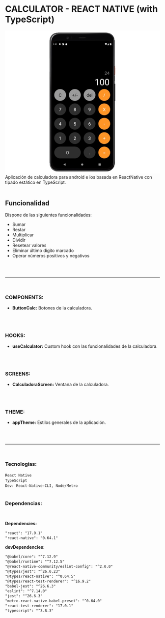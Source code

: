 # CALCULATOR - REACT NATIVE (with TypeScript)
![alt calculator_img](./assets/calculator_img.jpg)
<br>
Aplicación de calculadora para android e ios basada en ReactNative con tipado estático en TypeScript.
<br>
<br>

## Funcionalidad

Dispone de las siguientes funcionalidades:
- Sumar
- Restar
- Multiplicar
- Dividir
- Resetear valores
- Eliminar último dígito marcado
- Operar números positivos y negativos
<br>
<br>
<hr>
<br>

### COMPONENTS:

- **ButtonCalc:** Botones de la calculadora.
<br>
<br>

### HOOKS:

- **useCalculator:** Custom hook con las funcionalidades de la calculadora.
<br>
<br>

### SCREENS:

- **CalculadoraScreen:** Ventana de la calculadora.
<br>
<br>

### THEME:

- **appTheme:** Estilos generales de la aplicación.
<br>
<br>
<hr>
<br>

### Tecnologías:

```React Native```<br>
```TypeScript```<br>
```Dev: React-Native-CLI, Node/Metro```
<br>
<br>


### Dependencias: 
<br>

**Dependencies:**
```
"react": "17.0.1"
"react-native": "0.64.1"
```

**devDependencies:**
```
"@babel/core": "^7.12.9"
"@babel/runtime": "^7.12.5"
"@react-native-community/eslint-config": "^2.0.0"
"@types/jest": "^26.0.23"
"@types/react-native": "^0.64.5"
"@types/react-test-renderer": "^16.9.2"
"babel-jest": "^26.6.3"
"eslint": "^7.14.0"
"jest": "^26.6.3"
"metro-react-native-babel-preset": "^0.64.0"
"react-test-renderer": "17.0.1"
"typescript": "^3.8.3"
```